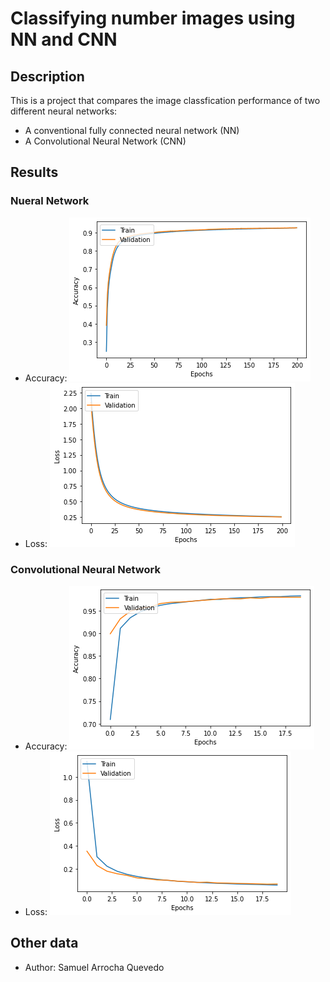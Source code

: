# Classifying number images using NN and CNN
## Description
This is a project that compares the image classfication performance of two different neural networks:
* A conventional fully connected neural network (NN)
* A Convolutional Neural Network (CNN)
## Results
### Nueral Network
* Accuracy:
![Accuracy](https://github.com/Samuel-AQ/Keras-MNIST/blob/master/data/images/NN/accuracy.png?raw=true)
* Loss:
![Loss](https://github.com/Samuel-AQ/Keras-MNIST/blob/master/data/images/NN/loss.png?raw=true)
### Convolutional Neural Network
* Accuracy:
![Accuracy](https://github.com/Samuel-AQ/Keras-MNIST/blob/master/data/images/CNN/accuracy.png?raw=true)
* Loss:
![Loss](https://github.com/Samuel-AQ/Keras-MNIST/blob/master/data/images/CNN/loss.png?raw=true)
## Other data
* Author: Samuel Arrocha Quevedo